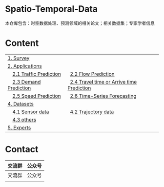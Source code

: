 # Spatio-Temporal-Data  
本仓库包含：时空数据处理、预测领域的相关论文；相关数据集；专家学者信息  

# Content 

<table>
<tr><td colspan="2"><a href=".\/md\/Survey.md">1. Survey</a></td></tr> 
<tr><td colspan="2"><a href="#applications">2. Applications</a></td></tr> 
<tr>
    <td>&emsp;<a href="#traffic-prediction">2.1 Traffic Prediction</a></td>
    <td>&ensp;<a href=".\/md\/Flows_Prediction.md">2.2 Flow Prediction</a></td>
</tr> 
<tr>
    <td>&emsp;<a href=".\/md\/Demand_Prediction.md">2.3 Demand Prediction</a></td>
    <td>&ensp;<a href="#travel-time-or-arrive-time-prediction">2.4 Travel time or Arrive time Prediction</a></td>
</tr>
<tr>
	  <td>&emsp;<a href="#speed-prediction">2.5 Speed Prediction</a></td>
    <td>&ensp;<a href="#time-series-forecasting">2.6 Time-Series Forecasting</a></td>    
</tr>
<tr><td colspan="2"><a href="#datasets">4. Datasets</a></td></tr>
<tr>
    <td>&emsp;<a href="#sensor-data">4.1 Sensor data</a></td>
    <td>&ensp;<a href="#trajectory-data">4.2 Trajectory data</a></td>
</tr> 
<tr>
    <td>&emsp;<a href="#Others">4.3 others</a></td>
    <td>&ensp;<a href=""> </a></td>
</tr> 
<tr><td colspan="2"><a href="#experts">5. Experts</a></td></tr> 
</table> 





# Contact

| **交流群** | **公众号** |
| :--------: | :--------: |
|     交流群       |    公众号        |
|            |            |